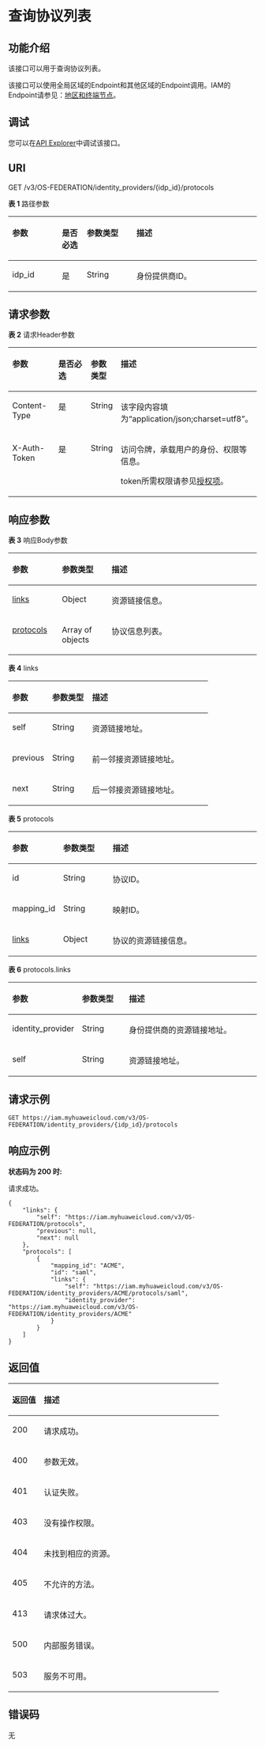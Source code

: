 # 查询协议列表<a name="iam_13_0402"></a>

## 功能介绍<a name="zh-cn_topic_0224276980_section10114132210495"></a>

该接口可以用于查询协议列表。

该接口可以使用全局区域的Endpoint和其他区域的Endpoint调用。IAM的Endpoint请参见：[地区和终端节点](https://developer.huaweicloud.com/endpoint?IAM)。

## 调试<a name="section1477115891517"></a>

您可以在[API Explorer](https://apiexplorer.developer.huaweicloud.com/apiexplorer/doc?product=IAM&api=KeystoneListProtocols)中调试该接口。

## URI<a name="zh-cn_topic_0224276980_section121151622184914"></a>

GET /v3/OS-FEDERATION/identity\_providers/\{idp\_id\}/protocols

**表 1**  路径参数

<a name="zh-cn_topic_0224276980_table1211872294911"></a>
<table><thead align="left"><tr id="zh-cn_topic_0224276980_row01171922124918"><th class="cellrowborder" valign="top" width="20%" id="mcps1.2.5.1.1"><p id="zh-cn_topic_0224276980_p121191522154913"><a name="zh-cn_topic_0224276980_p121191522154913"></a><a name="zh-cn_topic_0224276980_p121191522154913"></a>参数</p>
</th>
<th class="cellrowborder" valign="top" width="10%" id="mcps1.2.5.1.2"><p id="zh-cn_topic_0224276980_p111201322144919"><a name="zh-cn_topic_0224276980_p111201322144919"></a><a name="zh-cn_topic_0224276980_p111201322144919"></a>是否必选</p>
</th>
<th class="cellrowborder" valign="top" width="20%" id="mcps1.2.5.1.3"><p id="zh-cn_topic_0224276980_p2012062217495"><a name="zh-cn_topic_0224276980_p2012062217495"></a><a name="zh-cn_topic_0224276980_p2012062217495"></a>参数类型</p>
</th>
<th class="cellrowborder" valign="top" width="50%" id="mcps1.2.5.1.4"><p id="zh-cn_topic_0224276980_p4120162211492"><a name="zh-cn_topic_0224276980_p4120162211492"></a><a name="zh-cn_topic_0224276980_p4120162211492"></a>描述</p>
</th>
</tr>
</thead>
<tbody><tr id="zh-cn_topic_0224276980_row10117152214912"><td class="cellrowborder" valign="top" width="20%" headers="mcps1.2.5.1.1 "><p id="zh-cn_topic_0224276980_p17120172211496"><a name="zh-cn_topic_0224276980_p17120172211496"></a><a name="zh-cn_topic_0224276980_p17120172211496"></a>idp_id</p>
</td>
<td class="cellrowborder" valign="top" width="10%" headers="mcps1.2.5.1.2 "><p id="zh-cn_topic_0224276980_p01213222495"><a name="zh-cn_topic_0224276980_p01213222495"></a><a name="zh-cn_topic_0224276980_p01213222495"></a>是</p>
</td>
<td class="cellrowborder" valign="top" width="20%" headers="mcps1.2.5.1.3 "><p id="zh-cn_topic_0224276980_p19121222204913"><a name="zh-cn_topic_0224276980_p19121222204913"></a><a name="zh-cn_topic_0224276980_p19121222204913"></a>String</p>
</td>
<td class="cellrowborder" valign="top" width="50%" headers="mcps1.2.5.1.4 "><p id="zh-cn_topic_0224276980_p41211222154917"><a name="zh-cn_topic_0224276980_p41211222154917"></a><a name="zh-cn_topic_0224276980_p41211222154917"></a>身份提供商ID。</p>
</td>
</tr>
</tbody>
</table>

## 请求参数<a name="zh-cn_topic_0224276980_section1012119220490"></a>

**表 2**  请求Header参数

<a name="zh-cn_topic_0224276980_HeaderParameter"></a>
<table><thead align="left"><tr id="zh-cn_topic_0224276980_row1312212214496"><th class="cellrowborder" valign="top" width="20%" id="mcps1.2.5.1.1"><p id="zh-cn_topic_0224276980_p512392218497"><a name="zh-cn_topic_0224276980_p512392218497"></a><a name="zh-cn_topic_0224276980_p512392218497"></a>参数</p>
</th>
<th class="cellrowborder" valign="top" width="20%" id="mcps1.2.5.1.2"><p id="zh-cn_topic_0224276980_p81231622144919"><a name="zh-cn_topic_0224276980_p81231622144919"></a><a name="zh-cn_topic_0224276980_p81231622144919"></a>是否必选</p>
</th>
<th class="cellrowborder" valign="top" width="10%" id="mcps1.2.5.1.3"><p id="zh-cn_topic_0224276980_p112382264916"><a name="zh-cn_topic_0224276980_p112382264916"></a><a name="zh-cn_topic_0224276980_p112382264916"></a>参数类型</p>
</th>
<th class="cellrowborder" valign="top" width="50%" id="mcps1.2.5.1.4"><p id="zh-cn_topic_0224276980_p6123122104917"><a name="zh-cn_topic_0224276980_p6123122104917"></a><a name="zh-cn_topic_0224276980_p6123122104917"></a>描述</p>
</th>
</tr>
</thead>
<tbody><tr id="zh-cn_topic_0224276980_row512242294919"><td class="cellrowborder" valign="top" width="20%" headers="mcps1.2.5.1.1 "><p id="zh-cn_topic_0224276980_p1812342214916"><a name="zh-cn_topic_0224276980_p1812342214916"></a><a name="zh-cn_topic_0224276980_p1812342214916"></a>Content-Type</p>
</td>
<td class="cellrowborder" valign="top" width="20%" headers="mcps1.2.5.1.2 "><p id="zh-cn_topic_0224276980_p181241322154910"><a name="zh-cn_topic_0224276980_p181241322154910"></a><a name="zh-cn_topic_0224276980_p181241322154910"></a>是</p>
</td>
<td class="cellrowborder" valign="top" width="10%" headers="mcps1.2.5.1.3 "><p id="zh-cn_topic_0224276980_p161242022134913"><a name="zh-cn_topic_0224276980_p161242022134913"></a><a name="zh-cn_topic_0224276980_p161242022134913"></a>String</p>
</td>
<td class="cellrowborder" valign="top" width="50%" headers="mcps1.2.5.1.4 "><p id="zh-cn_topic_0224276980_p1912472211492"><a name="zh-cn_topic_0224276980_p1912472211492"></a><a name="zh-cn_topic_0224276980_p1912472211492"></a>该字段内容填为“application/json;charset=utf8”。</p>
</td>
</tr>
<tr id="zh-cn_topic_0224276980_row0122182214498"><td class="cellrowborder" valign="top" width="20%" headers="mcps1.2.5.1.1 "><p id="zh-cn_topic_0224276980_p8124122217499"><a name="zh-cn_topic_0224276980_p8124122217499"></a><a name="zh-cn_topic_0224276980_p8124122217499"></a>X-Auth-Token</p>
</td>
<td class="cellrowborder" valign="top" width="20%" headers="mcps1.2.5.1.2 "><p id="zh-cn_topic_0224276980_p9125322174914"><a name="zh-cn_topic_0224276980_p9125322174914"></a><a name="zh-cn_topic_0224276980_p9125322174914"></a>是</p>
</td>
<td class="cellrowborder" valign="top" width="10%" headers="mcps1.2.5.1.3 "><p id="zh-cn_topic_0224276980_p3125122212498"><a name="zh-cn_topic_0224276980_p3125122212498"></a><a name="zh-cn_topic_0224276980_p3125122212498"></a>String</p>
</td>
<td class="cellrowborder" valign="top" width="50%" headers="mcps1.2.5.1.4 "><p id="p15254749115710"><a name="p15254749115710"></a><a name="p15254749115710"></a>访问令牌，承载用户的身份、权限等信息。</p>
<p id="p1425424915577"><a name="p1425424915577"></a><a name="p1425424915577"></a>token所需权限请参见<a href="授权项.md">授权项</a>。</p>
</td>
</tr>
</tbody>
</table>

## 响应参数<a name="zh-cn_topic_0224276980_section5125222124915"></a>

**表 3**  响应Body参数

<a name="zh-cn_topic_0224276980_responseParameter"></a>
<table><thead align="left"><tr id="zh-cn_topic_0224276980_row17126112216491"><th class="cellrowborder" valign="top" width="20%" id="mcps1.2.4.1.1"><p id="zh-cn_topic_0224276980_p10126022164914"><a name="zh-cn_topic_0224276980_p10126022164914"></a><a name="zh-cn_topic_0224276980_p10126022164914"></a>参数</p>
</th>
<th class="cellrowborder" valign="top" width="20%" id="mcps1.2.4.1.2"><p id="zh-cn_topic_0224276980_p1012712220496"><a name="zh-cn_topic_0224276980_p1012712220496"></a><a name="zh-cn_topic_0224276980_p1012712220496"></a>参数类型</p>
</th>
<th class="cellrowborder" valign="top" width="60%" id="mcps1.2.4.1.3"><p id="zh-cn_topic_0224276980_p212772254913"><a name="zh-cn_topic_0224276980_p212772254913"></a><a name="zh-cn_topic_0224276980_p212772254913"></a>描述</p>
</th>
</tr>
</thead>
<tbody><tr id="zh-cn_topic_0224276980_row1612632213499"><td class="cellrowborder" valign="top" width="20%" headers="mcps1.2.4.1.1 "><p id="zh-cn_topic_0224276980_p112782219497"><a name="zh-cn_topic_0224276980_p112782219497"></a><a name="zh-cn_topic_0224276980_p112782219497"></a><a href="#zh-cn_topic_0224276980_response_Rs1341Links">links</a></p>
</td>
<td class="cellrowborder" valign="top" width="20%" headers="mcps1.2.4.1.2 "><p id="zh-cn_topic_0224276980_p13127132254911"><a name="zh-cn_topic_0224276980_p13127132254911"></a><a name="zh-cn_topic_0224276980_p13127132254911"></a>Object</p>
</td>
<td class="cellrowborder" valign="top" width="60%" headers="mcps1.2.4.1.3 "><p id="zh-cn_topic_0224276980_p0128142216498"><a name="zh-cn_topic_0224276980_p0128142216498"></a><a name="zh-cn_topic_0224276980_p0128142216498"></a>资源链接信息。</p>
</td>
</tr>
<tr id="zh-cn_topic_0224276980_row141261226493"><td class="cellrowborder" valign="top" width="20%" headers="mcps1.2.4.1.1 "><p id="zh-cn_topic_0224276980_p812818220499"><a name="zh-cn_topic_0224276980_p812818220499"></a><a name="zh-cn_topic_0224276980_p812818220499"></a><a href="#zh-cn_topic_0224276980_response_Rs1341ProtocolsArritem">protocols</a></p>
</td>
<td class="cellrowborder" valign="top" width="20%" headers="mcps1.2.4.1.2 "><p id="zh-cn_topic_0224276980_p7128182210496"><a name="zh-cn_topic_0224276980_p7128182210496"></a><a name="zh-cn_topic_0224276980_p7128182210496"></a>Array of objects</p>
</td>
<td class="cellrowborder" valign="top" width="60%" headers="mcps1.2.4.1.3 "><p id="zh-cn_topic_0224276980_p71288221496"><a name="zh-cn_topic_0224276980_p71288221496"></a><a name="zh-cn_topic_0224276980_p71288221496"></a>协议信息列表。</p>
</td>
</tr>
</tbody>
</table>

**表 4**  links

<a name="zh-cn_topic_0224276980_response_Rs1341Links"></a>
<table><thead align="left"><tr id="zh-cn_topic_0224276980_row9129112294915"><th class="cellrowborder" valign="top" width="20%" id="mcps1.2.4.1.1"><p id="zh-cn_topic_0224276980_p7130022144912"><a name="zh-cn_topic_0224276980_p7130022144912"></a><a name="zh-cn_topic_0224276980_p7130022144912"></a>参数</p>
</th>
<th class="cellrowborder" valign="top" width="20%" id="mcps1.2.4.1.2"><p id="zh-cn_topic_0224276980_p17130142214913"><a name="zh-cn_topic_0224276980_p17130142214913"></a><a name="zh-cn_topic_0224276980_p17130142214913"></a>参数类型</p>
</th>
<th class="cellrowborder" valign="top" width="60%" id="mcps1.2.4.1.3"><p id="zh-cn_topic_0224276980_p913022220498"><a name="zh-cn_topic_0224276980_p913022220498"></a><a name="zh-cn_topic_0224276980_p913022220498"></a>描述</p>
</th>
</tr>
</thead>
<tbody><tr id="zh-cn_topic_0224276980_row4129132216494"><td class="cellrowborder" valign="top" width="20%" headers="mcps1.2.4.1.1 "><p id="zh-cn_topic_0224276980_p1913110226491"><a name="zh-cn_topic_0224276980_p1913110226491"></a><a name="zh-cn_topic_0224276980_p1913110226491"></a>self</p>
</td>
<td class="cellrowborder" valign="top" width="20%" headers="mcps1.2.4.1.2 "><p id="zh-cn_topic_0224276980_p14131322154912"><a name="zh-cn_topic_0224276980_p14131322154912"></a><a name="zh-cn_topic_0224276980_p14131322154912"></a>String</p>
</td>
<td class="cellrowborder" valign="top" width="60%" headers="mcps1.2.4.1.3 "><p id="zh-cn_topic_0224276980_p14131152217493"><a name="zh-cn_topic_0224276980_p14131152217493"></a><a name="zh-cn_topic_0224276980_p14131152217493"></a>资源链接地址。</p>
</td>
</tr>
<tr id="zh-cn_topic_0224276980_row10129112214915"><td class="cellrowborder" valign="top" width="20%" headers="mcps1.2.4.1.1 "><p id="zh-cn_topic_0224276980_p513192264915"><a name="zh-cn_topic_0224276980_p513192264915"></a><a name="zh-cn_topic_0224276980_p513192264915"></a>previous</p>
</td>
<td class="cellrowborder" valign="top" width="20%" headers="mcps1.2.4.1.2 "><p id="zh-cn_topic_0224276980_p181311922194911"><a name="zh-cn_topic_0224276980_p181311922194911"></a><a name="zh-cn_topic_0224276980_p181311922194911"></a>String</p>
</td>
<td class="cellrowborder" valign="top" width="60%" headers="mcps1.2.4.1.3 "><p id="zh-cn_topic_0224276980_p6132922194914"><a name="zh-cn_topic_0224276980_p6132922194914"></a><a name="zh-cn_topic_0224276980_p6132922194914"></a>前一邻接资源链接地址。</p>
</td>
</tr>
<tr id="zh-cn_topic_0224276980_row15129102215499"><td class="cellrowborder" valign="top" width="20%" headers="mcps1.2.4.1.1 "><p id="zh-cn_topic_0224276980_p19132622174910"><a name="zh-cn_topic_0224276980_p19132622174910"></a><a name="zh-cn_topic_0224276980_p19132622174910"></a>next</p>
</td>
<td class="cellrowborder" valign="top" width="20%" headers="mcps1.2.4.1.2 "><p id="zh-cn_topic_0224276980_p61321022124916"><a name="zh-cn_topic_0224276980_p61321022124916"></a><a name="zh-cn_topic_0224276980_p61321022124916"></a>String</p>
</td>
<td class="cellrowborder" valign="top" width="60%" headers="mcps1.2.4.1.3 "><p id="zh-cn_topic_0224276980_p213218228497"><a name="zh-cn_topic_0224276980_p213218228497"></a><a name="zh-cn_topic_0224276980_p213218228497"></a>后一邻接资源链接地址。</p>
</td>
</tr>
</tbody>
</table>

**表 5**  protocols

<a name="zh-cn_topic_0224276980_response_Rs1341ProtocolsArritem"></a>
<table><thead align="left"><tr id="zh-cn_topic_0224276980_row18133622174914"><th class="cellrowborder" valign="top" width="20%" id="mcps1.2.4.1.1"><p id="zh-cn_topic_0224276980_p1913411221497"><a name="zh-cn_topic_0224276980_p1913411221497"></a><a name="zh-cn_topic_0224276980_p1913411221497"></a>参数</p>
</th>
<th class="cellrowborder" valign="top" width="20%" id="mcps1.2.4.1.2"><p id="zh-cn_topic_0224276980_p1013422284913"><a name="zh-cn_topic_0224276980_p1013422284913"></a><a name="zh-cn_topic_0224276980_p1013422284913"></a>参数类型</p>
</th>
<th class="cellrowborder" valign="top" width="60%" id="mcps1.2.4.1.3"><p id="zh-cn_topic_0224276980_p9134722154914"><a name="zh-cn_topic_0224276980_p9134722154914"></a><a name="zh-cn_topic_0224276980_p9134722154914"></a>描述</p>
</th>
</tr>
</thead>
<tbody><tr id="zh-cn_topic_0224276980_row1133102214490"><td class="cellrowborder" valign="top" width="20%" headers="mcps1.2.4.1.1 "><p id="zh-cn_topic_0224276980_p1513413224497"><a name="zh-cn_topic_0224276980_p1513413224497"></a><a name="zh-cn_topic_0224276980_p1513413224497"></a>id</p>
</td>
<td class="cellrowborder" valign="top" width="20%" headers="mcps1.2.4.1.2 "><p id="zh-cn_topic_0224276980_p1613513220497"><a name="zh-cn_topic_0224276980_p1613513220497"></a><a name="zh-cn_topic_0224276980_p1613513220497"></a>String</p>
</td>
<td class="cellrowborder" valign="top" width="60%" headers="mcps1.2.4.1.3 "><p id="zh-cn_topic_0224276980_p213502215498"><a name="zh-cn_topic_0224276980_p213502215498"></a><a name="zh-cn_topic_0224276980_p213502215498"></a>协议ID。</p>
</td>
</tr>
<tr id="zh-cn_topic_0224276980_row21333224498"><td class="cellrowborder" valign="top" width="20%" headers="mcps1.2.4.1.1 "><p id="zh-cn_topic_0224276980_p813582210494"><a name="zh-cn_topic_0224276980_p813582210494"></a><a name="zh-cn_topic_0224276980_p813582210494"></a>mapping_id</p>
</td>
<td class="cellrowborder" valign="top" width="20%" headers="mcps1.2.4.1.2 "><p id="zh-cn_topic_0224276980_p151354225498"><a name="zh-cn_topic_0224276980_p151354225498"></a><a name="zh-cn_topic_0224276980_p151354225498"></a>String</p>
</td>
<td class="cellrowborder" valign="top" width="60%" headers="mcps1.2.4.1.3 "><p id="zh-cn_topic_0224276980_p2135122294911"><a name="zh-cn_topic_0224276980_p2135122294911"></a><a name="zh-cn_topic_0224276980_p2135122294911"></a>映射ID。</p>
</td>
</tr>
<tr id="zh-cn_topic_0224276980_row1613342210497"><td class="cellrowborder" valign="top" width="20%" headers="mcps1.2.4.1.1 "><p id="zh-cn_topic_0224276980_p12136192234918"><a name="zh-cn_topic_0224276980_p12136192234918"></a><a name="zh-cn_topic_0224276980_p12136192234918"></a><a href="#zh-cn_topic_0224276980_response_Rs1341ProtocolsArritemLinks">links</a></p>
</td>
<td class="cellrowborder" valign="top" width="20%" headers="mcps1.2.4.1.2 "><p id="zh-cn_topic_0224276980_p2013682220493"><a name="zh-cn_topic_0224276980_p2013682220493"></a><a name="zh-cn_topic_0224276980_p2013682220493"></a>Object</p>
</td>
<td class="cellrowborder" valign="top" width="60%" headers="mcps1.2.4.1.3 "><p id="zh-cn_topic_0224276980_p6136222114915"><a name="zh-cn_topic_0224276980_p6136222114915"></a><a name="zh-cn_topic_0224276980_p6136222114915"></a>协议的资源链接信息。</p>
</td>
</tr>
</tbody>
</table>

**表 6**  protocols.links

<a name="zh-cn_topic_0224276980_response_Rs1341ProtocolsArritemLinks"></a>
<table><thead align="left"><tr id="zh-cn_topic_0224276980_row913762217493"><th class="cellrowborder" valign="top" width="20%" id="mcps1.2.4.1.1"><p id="zh-cn_topic_0224276980_p8137172264914"><a name="zh-cn_topic_0224276980_p8137172264914"></a><a name="zh-cn_topic_0224276980_p8137172264914"></a>参数</p>
</th>
<th class="cellrowborder" valign="top" width="20%" id="mcps1.2.4.1.2"><p id="zh-cn_topic_0224276980_p19138162215499"><a name="zh-cn_topic_0224276980_p19138162215499"></a><a name="zh-cn_topic_0224276980_p19138162215499"></a>参数类型</p>
</th>
<th class="cellrowborder" valign="top" width="60%" id="mcps1.2.4.1.3"><p id="zh-cn_topic_0224276980_p10138822144920"><a name="zh-cn_topic_0224276980_p10138822144920"></a><a name="zh-cn_topic_0224276980_p10138822144920"></a>描述</p>
</th>
</tr>
</thead>
<tbody><tr id="zh-cn_topic_0224276980_row913710227497"><td class="cellrowborder" valign="top" width="20%" headers="mcps1.2.4.1.1 "><p id="zh-cn_topic_0224276980_p171387229495"><a name="zh-cn_topic_0224276980_p171387229495"></a><a name="zh-cn_topic_0224276980_p171387229495"></a>identity_provider</p>
</td>
<td class="cellrowborder" valign="top" width="20%" headers="mcps1.2.4.1.2 "><p id="zh-cn_topic_0224276980_p18138192212493"><a name="zh-cn_topic_0224276980_p18138192212493"></a><a name="zh-cn_topic_0224276980_p18138192212493"></a>String</p>
</td>
<td class="cellrowborder" valign="top" width="60%" headers="mcps1.2.4.1.3 "><p id="zh-cn_topic_0224276980_p713962294910"><a name="zh-cn_topic_0224276980_p713962294910"></a><a name="zh-cn_topic_0224276980_p713962294910"></a>身份提供商的资源链接地址。</p>
</td>
</tr>
<tr id="zh-cn_topic_0224276980_row51371422124915"><td class="cellrowborder" valign="top" width="20%" headers="mcps1.2.4.1.1 "><p id="zh-cn_topic_0224276980_p513962234917"><a name="zh-cn_topic_0224276980_p513962234917"></a><a name="zh-cn_topic_0224276980_p513962234917"></a>self</p>
</td>
<td class="cellrowborder" valign="top" width="20%" headers="mcps1.2.4.1.2 "><p id="zh-cn_topic_0224276980_p21391022114911"><a name="zh-cn_topic_0224276980_p21391022114911"></a><a name="zh-cn_topic_0224276980_p21391022114911"></a>String</p>
</td>
<td class="cellrowborder" valign="top" width="60%" headers="mcps1.2.4.1.3 "><p id="zh-cn_topic_0224276980_p914017227496"><a name="zh-cn_topic_0224276980_p914017227496"></a><a name="zh-cn_topic_0224276980_p914017227496"></a>资源链接地址。</p>
</td>
</tr>
</tbody>
</table>

## 请求示例<a name="zh-cn_topic_0224276980_section1214072294912"></a>

```
GET https://iam.myhuaweicloud.com/v3/OS-FEDERATION/identity_providers/{idp_id}/protocols
```

## 响应示例<a name="zh-cn_topic_0224276980_section414132234912"></a>

**状态码为 200 时:**

请求成功。

```
{
    "links": {
        "self": "https://iam.myhuaweicloud.com/v3/OS-FEDERATION/protocols",
        "previous": null,
        "next": null
    },
    "protocols": [
        {
            "mapping_id": "ACME",
            "id": "saml",
            "links": {
                "self": "https://iam.myhuaweicloud.com/v3/OS-FEDERATION/identity_providers/ACME/protocols/saml",
                "identity_provider": "https://iam.myhuaweicloud.com/v3/OS-FEDERATION/identity_providers/ACME"
            }
        }
    ]
}
```

## 返回值<a name="zh-cn_topic_0224276980_section13144422194916"></a>

<a name="zh-cn_topic_0224276980_table4321"></a>
<table><thead align="left"><tr id="zh-cn_topic_0224276980_row1514482216495"><th class="cellrowborder" valign="top" width="15%" id="mcps1.1.3.1.1"><p id="zh-cn_topic_0224276980_p18145172284910"><a name="zh-cn_topic_0224276980_p18145172284910"></a><a name="zh-cn_topic_0224276980_p18145172284910"></a>返回值</p>
</th>
<th class="cellrowborder" valign="top" width="85%" id="mcps1.1.3.1.2"><p id="zh-cn_topic_0224276980_p14146122114910"><a name="zh-cn_topic_0224276980_p14146122114910"></a><a name="zh-cn_topic_0224276980_p14146122114910"></a>描述</p>
</th>
</tr>
</thead>
<tbody><tr id="zh-cn_topic_0224276980_row18144142215496"><td class="cellrowborder" valign="top" width="15%" headers="mcps1.1.3.1.1 "><p id="zh-cn_topic_0224276980_p9146422174916"><a name="zh-cn_topic_0224276980_p9146422174916"></a><a name="zh-cn_topic_0224276980_p9146422174916"></a>200</p>
</td>
<td class="cellrowborder" valign="top" width="85%" headers="mcps1.1.3.1.2 "><p id="zh-cn_topic_0224276980_p114632234916"><a name="zh-cn_topic_0224276980_p114632234916"></a><a name="zh-cn_topic_0224276980_p114632234916"></a>请求成功。</p>
</td>
</tr>
<tr id="zh-cn_topic_0224276980_row914516222491"><td class="cellrowborder" valign="top" width="15%" headers="mcps1.1.3.1.1 "><p id="zh-cn_topic_0224276980_p14146102213491"><a name="zh-cn_topic_0224276980_p14146102213491"></a><a name="zh-cn_topic_0224276980_p14146102213491"></a>400</p>
</td>
<td class="cellrowborder" valign="top" width="85%" headers="mcps1.1.3.1.2 "><p id="zh-cn_topic_0224276980_p16147132220493"><a name="zh-cn_topic_0224276980_p16147132220493"></a><a name="zh-cn_topic_0224276980_p16147132220493"></a>参数无效。</p>
</td>
</tr>
<tr id="zh-cn_topic_0224276980_row8145722164918"><td class="cellrowborder" valign="top" width="15%" headers="mcps1.1.3.1.1 "><p id="zh-cn_topic_0224276980_p514713226492"><a name="zh-cn_topic_0224276980_p514713226492"></a><a name="zh-cn_topic_0224276980_p514713226492"></a>401</p>
</td>
<td class="cellrowborder" valign="top" width="85%" headers="mcps1.1.3.1.2 "><p id="zh-cn_topic_0224276980_p414772211495"><a name="zh-cn_topic_0224276980_p414772211495"></a><a name="zh-cn_topic_0224276980_p414772211495"></a>认证失败。</p>
</td>
</tr>
<tr id="zh-cn_topic_0224276980_row191454220495"><td class="cellrowborder" valign="top" width="15%" headers="mcps1.1.3.1.1 "><p id="zh-cn_topic_0224276980_p1014712218498"><a name="zh-cn_topic_0224276980_p1014712218498"></a><a name="zh-cn_topic_0224276980_p1014712218498"></a>403</p>
</td>
<td class="cellrowborder" valign="top" width="85%" headers="mcps1.1.3.1.2 "><p id="zh-cn_topic_0224276980_p1514715226495"><a name="zh-cn_topic_0224276980_p1514715226495"></a><a name="zh-cn_topic_0224276980_p1514715226495"></a>没有操作权限。</p>
</td>
</tr>
<tr id="zh-cn_topic_0224276980_row181457226492"><td class="cellrowborder" valign="top" width="15%" headers="mcps1.1.3.1.1 "><p id="zh-cn_topic_0224276980_p314822210492"><a name="zh-cn_topic_0224276980_p314822210492"></a><a name="zh-cn_topic_0224276980_p314822210492"></a>404</p>
</td>
<td class="cellrowborder" valign="top" width="85%" headers="mcps1.1.3.1.2 "><p id="zh-cn_topic_0224276980_p11148122164914"><a name="zh-cn_topic_0224276980_p11148122164914"></a><a name="zh-cn_topic_0224276980_p11148122164914"></a>未找到相应的资源。</p>
</td>
</tr>
<tr id="zh-cn_topic_0224276980_row14145182210496"><td class="cellrowborder" valign="top" width="15%" headers="mcps1.1.3.1.1 "><p id="zh-cn_topic_0224276980_p2148202212496"><a name="zh-cn_topic_0224276980_p2148202212496"></a><a name="zh-cn_topic_0224276980_p2148202212496"></a>405</p>
</td>
<td class="cellrowborder" valign="top" width="85%" headers="mcps1.1.3.1.2 "><p id="zh-cn_topic_0224276980_p1114852216498"><a name="zh-cn_topic_0224276980_p1114852216498"></a><a name="zh-cn_topic_0224276980_p1114852216498"></a>不允许的方法。</p>
</td>
</tr>
<tr id="zh-cn_topic_0224276980_row19145922124915"><td class="cellrowborder" valign="top" width="15%" headers="mcps1.1.3.1.1 "><p id="zh-cn_topic_0224276980_p6148722184917"><a name="zh-cn_topic_0224276980_p6148722184917"></a><a name="zh-cn_topic_0224276980_p6148722184917"></a>413</p>
</td>
<td class="cellrowborder" valign="top" width="85%" headers="mcps1.1.3.1.2 "><p id="zh-cn_topic_0224276980_p6149142264918"><a name="zh-cn_topic_0224276980_p6149142264918"></a><a name="zh-cn_topic_0224276980_p6149142264918"></a>请求体过大。</p>
</td>
</tr>
<tr id="zh-cn_topic_0224276980_row614510226494"><td class="cellrowborder" valign="top" width="15%" headers="mcps1.1.3.1.1 "><p id="zh-cn_topic_0224276980_p51491422184910"><a name="zh-cn_topic_0224276980_p51491422184910"></a><a name="zh-cn_topic_0224276980_p51491422184910"></a>500</p>
</td>
<td class="cellrowborder" valign="top" width="85%" headers="mcps1.1.3.1.2 "><p id="zh-cn_topic_0224276980_p13149322164917"><a name="zh-cn_topic_0224276980_p13149322164917"></a><a name="zh-cn_topic_0224276980_p13149322164917"></a>内部服务错误。</p>
</td>
</tr>
<tr id="zh-cn_topic_0224276980_row014512226495"><td class="cellrowborder" valign="top" width="15%" headers="mcps1.1.3.1.1 "><p id="zh-cn_topic_0224276980_p15149112274912"><a name="zh-cn_topic_0224276980_p15149112274912"></a><a name="zh-cn_topic_0224276980_p15149112274912"></a>503</p>
</td>
<td class="cellrowborder" valign="top" width="85%" headers="mcps1.1.3.1.2 "><p id="zh-cn_topic_0224276980_p715015225493"><a name="zh-cn_topic_0224276980_p715015225493"></a><a name="zh-cn_topic_0224276980_p715015225493"></a>服务不可用。</p>
</td>
</tr>
</tbody>
</table>

## 错误码<a name="zh-cn_topic_0224276980_section131501122114914"></a>

无

